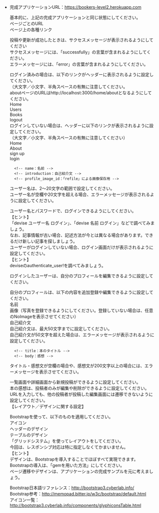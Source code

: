 - 完成アプリケーションURL：https://bookers-level2.herokuapp.com  
  
	基本的に、上記の完成アプリケーションと同じ状態にしてください。  
	ページごとのURL  
	ページ上の各種リンク  
	<!-- 前回のアプリBookersとは別に、新しいアプリケーションを作成してください。 -->  
	<!-- 投稿データのモデル名は、Bookにしてください。 -->  
	<!-- ユーザーに関するモデル名は、Userとしてください。 -->  
	<!-- ルートパスを設定してください。 -->  
	<!-- ルーティングは、resourcesを使ってください。 -->  
	投稿や更新が成功したときは、サクセスメッセージが表示されるようにしてください  
	サクセスメッセージには、「successfully」の言葉が含まれるようにしてください。  
	エラーメッセージには、「error」の言葉が含まれるようにしてください。  
	<!-- ログイン済み／ログイン前の状態によって、ヘッダーの内容が変わるようにしてください。 -->  
	ログイン済みの場合は、以下のリンクがヘッダーに表示されるように設定してください。  
	（大文字／小文字、半角スペースの有無に注意してください。  
	aboutページのURLはhttp://localhost:3000/home/aboutとなるようにしてください。  
		Home  
		Users  
		Books  
		logout  
	ログインしていない場合は、ヘッダーに以下のリンクが表示されるように設定してください。  
	（大文字／小文字、半角スペースの有無に注意してください）  
		Home  
		About  
		sign up  
		login  
	<!-- Userに実装する機能 -->  
	<!-- カラム名は、以下のように設定してください。 -->  
		<!-- name：名前 -->  
		<!-- introduction：自己紹介文 -->  
		<!-- profile_image_id：「refile」による画像保存用 -->  
	<!-- ユーザー名・メール・パスワードで、ユーザーの新規登録ができるようにしてください。 -->  
	ユーザー名は、2～20文字の範囲で設定してください。  
	ユーザー名が空欄や20文字を超える場合、エラーメッセージが表示されるように設定してください。  
	<!-- ログイン機能には、「devise」を使用してください。 -->  
	ユーザー名とパスワードで、ログインできるようにしてください。  
	【ヒント】  
	「devise ユーザー名 ログイン」、「devise 名前 ログイン」などで調べてみましょう。  
	なお、記事情報が古い場合、記述方法が今とは異なる場合があります。できるだけ新しい記事を探しましょう。  
	ユーザーがログインしていない場合、ログイン画面だけが表示されるように設定してください。  
	【ヒント】  
	deviseのauthenticate_user!を調べてみましょう。  
	<!-- ログイン後は、マイページに遷移するように設定してください。 -->  
	ログインしたユーザーは、自分のプロフィールを編集できるように設定してください。  
	<!-- 画像投稿には、「refile」を使用してください。 -->  
	自分のプロフィールは、以下の内容を追加登録や編集できるように設定してください。  
		名前  
		画像（写真を登録できるようにしてください。登録していない場合は、任意のNoImageを表示させてください）  
	自己紹介文  
	自己紹介文は、最大50文字までに設定してください。  
	自己紹介文が50文字を超えた場合は、エラーメッセージが表示されるように設定してください。  
	<!-- Bookに実装する機能 -->  
	<!-- カラム名は、以下のように設定してください。 -->  
		<!-- title：本のタイトル -->  
	 	<!-- body：感想 -->  
	タイトル・感想文が空欄の場合や、感想文が200文字以上の場合には、エラーメッセージを表示させてください。  
	<!-- 新規投稿や更新後は、本の詳細画面に遷移するように設定してください。 -->  
	一覧画面や詳細画面から新規投稿ができるように設定してください。  
	本の感想は、投稿者のみが編集や削除ができるように設定してください。  
	URLを入力しても、他の投稿者が投稿した編集画面には遷移できないように設定してください。  
	【レイアウト／デザインに関する設定】  
	<!-- デザインは、「Bootstrap」を使用してください。   -->
	Bootstrapを使って、以下のものを適用してください。  
		アイコン  
		ヘッダーのデザイン  
		テーブルのデザイン  
	「グリッドシステム」を使ってレイアウトをしてください。  
	今回は、レスポンシブ対応は特に指定しなくてかまいません。  
	【ヒント】  
	デザインは、Bootstrapを導入することでほぼすべて実現できます。  
	Bootstrapの導入は、「gemを用いた方法」にしてください。  
	ページ遷移やデザインは、アプリケーションの完成サンプルを元に考えましょう。  
  
	Bootstrap日本語リファレンス：http://bootstrap3.cyberlab.info/  
	Bootstrap参考：http://memopad.bitter.jp/w3c/bootstrap/default.html  
	アイコン一覧：http://bootstrap3.cyberlab.info/components/glyphiconsTable.html  